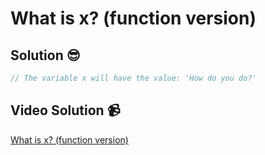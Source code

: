 # What is x? (function version)

## Solution 😎

```javascript
// The variable x will have the value: 'How do you do?'
```

## Video Solution 📹

[What is x? (function version)](https://edpuzzle.com/assignments/6386b10bde9caa40e7353844/watch)
